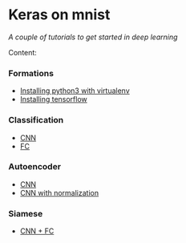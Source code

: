 Keras on mnist
=============
*A couple of tutorials to get started in deep learning*

Content:

### Formations
* [Installing python3 with virtualenv](https://ginko3.github.io/clubcode_mnist/formation/python)
* [Installing tensorflow](https://ginko3.github.io/clubcode_mnist/formation/tensorflow)

### Classification
* [CNN](https://github.com/ginko3/clubcode_mnist/blob/master/classification/cnn.ipynb)
* [FC](https://github.com/ginko3/clubcode_mnist/blob/master/classification/mlp.ipynb)

### Autoencoder
* [CNN](https://github.com/ginko3/clubcode_mnist/blob/master/autoencoder/cnn.ipynb)
* [CNN with normalization](https://github.com/ginko3/clubcode_mnist/blob/master/autoencoder/cnn_normalized.ipynb)

### Siamese
* [CNN + FC](https://github.com/ginko3/clubcode_mnist/blob/master/siamese/cnn.ipynb)
